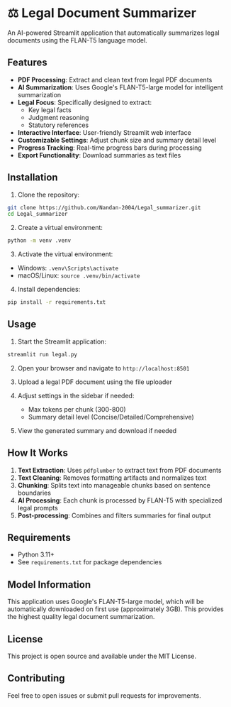 # ⚖️ Legal Document Summarizer

An AI-powered Streamlit application that automatically summarizes legal documents using the FLAN-T5 language model.

## Features

- **PDF Processing**: Extract and clean text from legal PDF documents
- **AI Summarization**: Uses Google's FLAN-T5-large model for intelligent summarization
- **Legal Focus**: Specifically designed to extract:
  - Key legal facts
  - Judgment reasoning
  - Statutory references
- **Interactive Interface**: User-friendly Streamlit web interface
- **Customizable Settings**: Adjust chunk size and summary detail level
- **Progress Tracking**: Real-time progress bars during processing
- **Export Functionality**: Download summaries as text files

## Installation

1. Clone the repository:
```bash
git clone https://github.com/Nandan-2004/Legal_summarizer.git
cd Legal_summarizer
```

2. Create a virtual environment:
```bash
python -m venv .venv
```

3. Activate the virtual environment:
- Windows: `.venv\Scripts\activate`
- macOS/Linux: `source .venv/bin/activate`

4. Install dependencies:
```bash
pip install -r requirements.txt
```

## Usage

1. Start the Streamlit application:
```bash
streamlit run legal.py
```

2. Open your browser and navigate to `http://localhost:8501`

3. Upload a legal PDF document using the file uploader

4. Adjust settings in the sidebar if needed:
   - Max tokens per chunk (300-800)
   - Summary detail level (Concise/Detailed/Comprehensive)

5. View the generated summary and download if needed

## How It Works

1. **Text Extraction**: Uses `pdfplumber` to extract text from PDF documents
2. **Text Cleaning**: Removes formatting artifacts and normalizes text
3. **Chunking**: Splits text into manageable chunks based on sentence boundaries
4. **AI Processing**: Each chunk is processed by FLAN-T5 with specialized legal prompts
5. **Post-processing**: Combines and filters summaries for final output

## Requirements

- Python 3.11+
- See `requirements.txt` for package dependencies

## Model Information

This application uses Google's FLAN-T5-large model, which will be automatically downloaded on first use (approximately 3GB). This provides the highest quality legal document summarization.

## License

This project is open source and available under the MIT License.

## Contributing

Feel free to open issues or submit pull requests for improvements.
